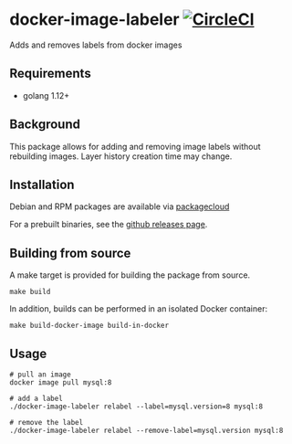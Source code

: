 # docker-image-labeler [![CircleCI](https://circleci.com/gh/dokku/docker-image-labeler.svg?style=svg)](https://circleci.com/gh/dokku/docker-image-labeler)

Adds and removes labels from docker images

## Requirements

- golang 1.12+

## Background

This package allows for adding and removing image labels without rebuilding images. Layer history creation time may change.

## Installation

Debian and RPM packages are available via [packagecloud](https://packagecloud.io/dokku/dokku)

For a prebuilt binaries, see the [github releases page](https://github.com/dokku/docker-image-labeler/releases).

## Building from source

A make target is provided for building the package from source.

```shell
make build
```

In addition, builds can be performed in an isolated Docker container:

```shell
make build-docker-image build-in-docker
```

## Usage

```shell
# pull an image
docker image pull mysql:8

# add a label
./docker-image-labeler relabel --label=mysql.version=8 mysql:8

# remove the label
./docker-image-labeler relabel --remove-label=mysql.version mysql:8
```